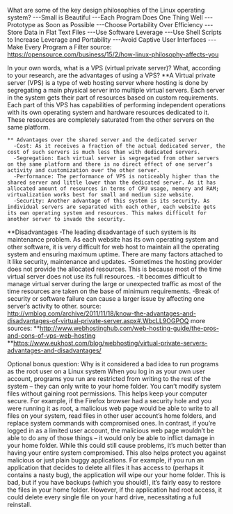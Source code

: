 What are some of the key design philosophies of the Linux operating system?
    ---Small is Beautiful
    ---Each Program Does One Thing Well
    ---Prototype as Soon as Possible
    ---Choose Portability Over Efficiency
    ---Store Data in Flat Text Files
    ---Use Software Leverage
    ---Use Shell Scripts to Increase Leverage and Portability
    ---Avoid Captive User Interfaces
    ---Make Every Program a Filter
    source: https://opensource.com/business/15/2/how-linux-philosophy-affects-you

In your own words, what is a VPS (virtual private server)? What, according to your research, are the advantages of using a VPS?
    **A Virtual private server (VPS) is a type of web hosting server where hosting is done by segregating a main physical server into multiple virtual servers. Each server in the system gets their part of resources based on custom requirements. Each part of this VPS has capabilities of performing independent operations with its own operating system and hardware resources dedicated to it. These resources are completely saturated from the other servers on the same platform.

    ** Advantages over the shared server and the dedicated server
      -Cost: As it receives a fraction of the actual dedicated server, the cost of such servers is much less than with dedicated servers.
      -Segregation: Each virtual server is segregated from other servers on the same platform and there is no direct effect of one server’s activity and customization over the other server.
      -Performance: The performance of VPS is noticeably higher than the shared server and little lower than the dedicated server. As it has allocated amount of resources in terms of CPU usage, memory and RAM; virtualization works best for small and medium size website.
      -Security: Another advantage of this system is its security. As individual servers are separated with each other, each website gets its own operating system and resources. This makes difficult for another server to invade the security.

  **Disadvantages
      -The leading disadvantage of such system is its maintenance problem. As each website has its own operating system and other software, it is very difficult for web host to maintain all the operating system and ensuring maximum uptime. There are many factors attached to it like security, maintenance and updates.
      -Sometimes the hosting provider does not provide the allocated resources. This is because most of the time virtual server does not use its full resources.
      -It becomes difficult to manage virtual server during the large or unexpected traffic as most of the time resources are taken on the base of minimum requirements.
      -Break of security or software failure can cause a larger issue by affecting one server’s activity to other.
      source: http://vmblog.com/archive/2011/11/18/know-the-advantages-and-disadvantages-of-virtual-private-server.aspx#.WbcLL9OGPOQ
      more sources:
        **http://www.webhostinghub.com/web-hosting-guide/the-pros-and-cons-of-vps-web-hosting
        **https://www.eukhost.com/blog/webhosting/virtual-private-servers-advantages-and-disadvantages/

  Optional bonus question: Why is it considered a bad idea to run programs as the root user on a Linux system
    When you log in as your own user account, programs you run are restricted from writing to the rest of the system – they can only write to your home folder. You can’t modify system files without gaining root permissions. This helps keep your computer secure. For example, if the Firefox browser had a security hole and you were running it as root, a malicious web page would be able to write to all files on your system, read files in other user account’s home folders, and replace system commands with compromised ones. In contrast, if you’re logged in as a limited user account, the malicious web page wouldn’t be able to do any of those things – it would only be able to inflict damage in your home folder. While this could still cause problems, it’s much better than having your entire system compromised. This also helps protect you against malicious or just plain buggy applications. For example, if you run an application that decides to delete all files it has access to (perhaps it contains a nasty bug), the application will wipe our your home folder. This is bad, but if you have backups (which you should!), it’s fairly easy to restore the files in your home folder. However, if the application had root access, it could delete every single file on your hard drive, necessitating a full reinstall.